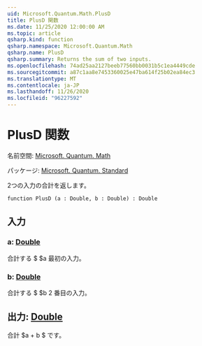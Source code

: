 ```yaml
---
uid: Microsoft.Quantum.Math.PlusD
title: PlusD 関数
ms.date: 11/25/2020 12:00:00 AM
ms.topic: article
qsharp.kind: function
qsharp.namespace: Microsoft.Quantum.Math
qsharp.name: PlusD
qsharp.summary: Returns the sum of two inputs.
ms.openlocfilehash: 74ad25aa2127beeb77560bb0031b5c1ea4449cde
ms.sourcegitcommit: a87c1aa8e7453360025e47ba614f25b02ea84ec3
ms.translationtype: MT
ms.contentlocale: ja-JP
ms.lasthandoff: 11/26/2020
ms.locfileid: "96227592"
---
```

# <a name="plusd-function"></a>PlusD 関数

名前空間: [Microsoft. Quantum. Math](xref:Microsoft.Quantum.Math)

パッケージ: [Microsoft. Quantum. Standard](https://nuget.org/packages/Microsoft.Quantum.Standard)


2つの入力の合計を返します。

```qsharp
function PlusD (a : Double, b : Double) : Double
```


## <a name="input"></a>入力

### <a name="a--double"></a>a: [Double](xref:microsoft.quantum.lang-ref.double)

合計する $ $a 最初の入力。


### <a name="b--double"></a>b: [Double](xref:microsoft.quantum.lang-ref.double)

合計する $ $b 2 番目の入力。



## <a name="output--double"></a>出力: [Double](xref:microsoft.quantum.lang-ref.double)

合計 $a + b $ です。